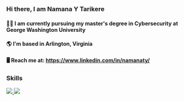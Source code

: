 ### Hi there, I am Namana Y Tarikere

#### 👩‍🎓 I am currently pursuing my master's degree in Cybersecurity at George Washington University
#### 🌎 I'm based in Arlington, Virginia
#### 🖥 Reach me at: https://www.linkedin.com/in/namanaty/

### Skills
<p align="left">
  <a href="https://skillicons.dev">
    <img src="https://skillicons.dev/icons?i=git,github,docker,go,firebase,eclipse,dotnet,c,vscode,visualstudio,ts,tensorflow,stackoverflow,redux,react"/>
  </a>
  <a>
   <img src="https://skillicons.dev/icons?i=spring,redux,react,azure,raspberrypi,r,py,postman,php,opencv,nodejs,mysql,mongodb,matlab,js,java,html,css,angular,bash"/>
  </a>
</p>


<!--
**namanaty/Namanaty** is a ✨ _special_ ✨ repository because its `README.md` (this file) appears on your GitHub profile.

Here are some ideas to get you started:
- 🔭 I’m currently working on ...
- 🌱 I’m currently learning ...
- 👯 I’m looking to collaborate on ...
- 🤔 I’m looking for help with ...
- 💬 Ask me about ...
- 📫 How to reach me: ...
- 😄 Pronouns: ...
- ⚡ Fun fact: ...
-->
